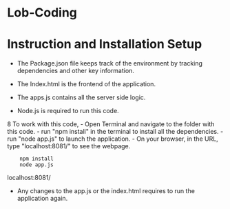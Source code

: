 # Lob-Coding
# Instruction and Installation Setup
* The Package.json file keeps track of the environment by tracking dependencies and other key information.

* The Index.html is the frontend of the application.

* The apps.js contains all the server side logic.

* Node.js is required to run this code.

8 To work with this code, - Open Terminal and navigate to the folder with this code. - run "npm install" in the terminal to install all the dependencies. - run "node app.js" to launch the application. - On your browser, in the URL, type "localhost:8081/" to see the webpage.

  		npm install
  		node app.js
localhost:8081/

* Any changes to the app.js or the index.html requires to run the application again.
